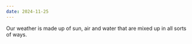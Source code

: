 ```yaml
---
date: 2024-11-25
---
```


Our weather is made up of sun, air and water that are mixed up in all sorts of ways.